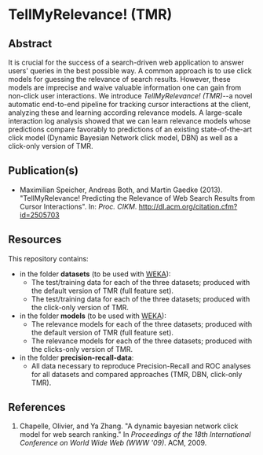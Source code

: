 TellMyRelevance! (TMR)
======================

## Abstract

It is crucial for the success of a search-driven web application to answer users' queries in the best possible way. A common approach is to use click models for guessing the relevance of search results. However, these models are imprecise and waive valuable information one can gain from non-click user interactions. We introduce *TellMyRelevance! (TMR)*--a novel automatic end-to-end pipeline for tracking cursor interactions at the client, analyzing these and learning according relevance models. A large-scale interaction log analysis showed that we can learn relevance models whose predictions compare favorably to predictions of an existing state-of-the-art click model (Dynamic Bayesian Network click model, DBN) as well as a click-only version of TMR.

## Publication(s)

- Maximilian Speicher, Andreas Both, and Martin Gaedke (2013). "TellMyRelevance! Predicting the Relevance of Web Search Results from Cursor Interactions". In: *Proc. CIKM*. http://dl.acm.org/citation.cfm?id=2505703

## Resources

This repository contains:

- in the folder **datasets** (to be used with [WEKA](http://www.cs.waikato.ac.nz/ml/weka/)):
  - The test/training data for each of the three datasets; produced with the default version of TMR (full feature set).
  - The test/training data for each of the three datasets; produced with the click-only version of TMR.
- in the folder **models** (to be used with [WEKA](http://www.cs.waikato.ac.nz/ml/weka/)):
  - The relevance models for each of the three datasets; produced with the default version of TMR (full feature set).
  - The relevance models for each of the three datasets; produced with the clicks-only version of TMR.
- in the folder **precision-recall-data**:
  - All data necessary to reproduce Precision-Recall and ROC analyses for all datasets and compared approaches (TMR, DBN, click-only TMR).

## References

1. Chapelle, Olivier, and Ya Zhang. "A dynamic bayesian network click model for web search ranking." In *Proceedings of the 18th International Conference on World Wide Web (WWW '09)*. ACM, 2009.
